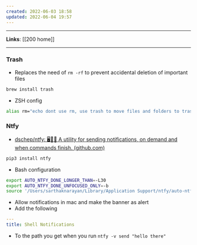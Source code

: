 ```yaml
---
created: 2022-06-03 18:58
updated: 2022-06-04 19:57
---
```

---
**Links**: [[200 home]]

---
### Trash
- Replaces the need of `rm -rf` to prevent accidental deletion of important files
```bash
brew install trash
```
- ZSH config
```bash
alias rm="echo dont use rm, use trash to move files and folders to trash"
```

### Ntfy
- [dschep/ntfy: 🖥️📱🔔 A utility for sending notifications, on demand and when commands finish. (github.com)](https://github.com/dschep/ntfy)
```bash
pip3 install ntfy
```
- Bash configuration
```bash
export AUTO_NTFY_DONE_LONGER_THAN=-L30
export AUTO_NTFY_DONE_UNFOCUSED_ONLY=-b
source '/Users/sarthaknarayan/Library/Application Support/ntfy/auto-ntfy-done.sh'
```
- Allow notifications in mac and make the banner as alert
- Add the following
```yml
---
title: Shell Notifications
```
- To the path you get when you run `ntfy -v send "hello there"`
